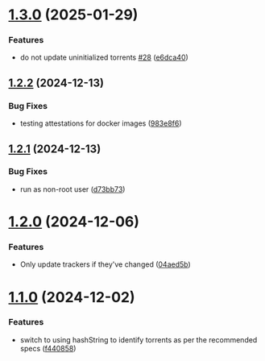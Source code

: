 # [1.3.0](https://github.com/telnetdoogie/transmission-trackers/compare/v1.2.2...v1.3.0) (2025-01-29)


### Features

* do not update uninitialized torrents [#28](https://github.com/telnetdoogie/transmission-trackers/issues/28) ([e6dca40](https://github.com/telnetdoogie/transmission-trackers/commit/e6dca40312edf533a9fa0c869fb1121c5a1c7dfe))



## [1.2.2](https://github.com/telnetdoogie/transmission-trackers/compare/v1.2.1...v1.2.2) (2024-12-13)


### Bug Fixes

* testing attestations for docker images ([983e8f6](https://github.com/telnetdoogie/transmission-trackers/commit/983e8f6520aaafd26cdcdc47732197964b248237))



## [1.2.1](https://github.com/telnetdoogie/transmission-trackers/compare/v1.2.0...v1.2.1) (2024-12-13)


### Bug Fixes

* run as non-root user ([d73bb73](https://github.com/telnetdoogie/transmission-trackers/commit/d73bb73541e0f92e62ad56b7cbe37fae19d228e1))



# [1.2.0](https://github.com/telnetdoogie/transmission-trackers/compare/v1.1.0...v1.2.0) (2024-12-06)


### Features

* Only update trackers if they've changed ([04aed5b](https://github.com/telnetdoogie/transmission-trackers/commit/04aed5bcde129e7aa046ae5e6027308c1602130d))



# [1.1.0](https://github.com/telnetdoogie/transmission-trackers/compare/v1.0.2...v1.1.0) (2024-12-02)


### Features

* switch to using hashString to identify torrents as per the recommended specs ([f440858](https://github.com/telnetdoogie/transmission-trackers/commit/f4408581460c419184b875821e16d67dffb911a1))



